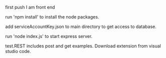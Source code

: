 
first push 
I am front end 

run 'npm install' to install the node packages.

add serviceAccountKey.json to main directory to get access to database.

run 'node index.js' to start express server.

test.REST includes post and get examples. Download extension from visual studio code.


